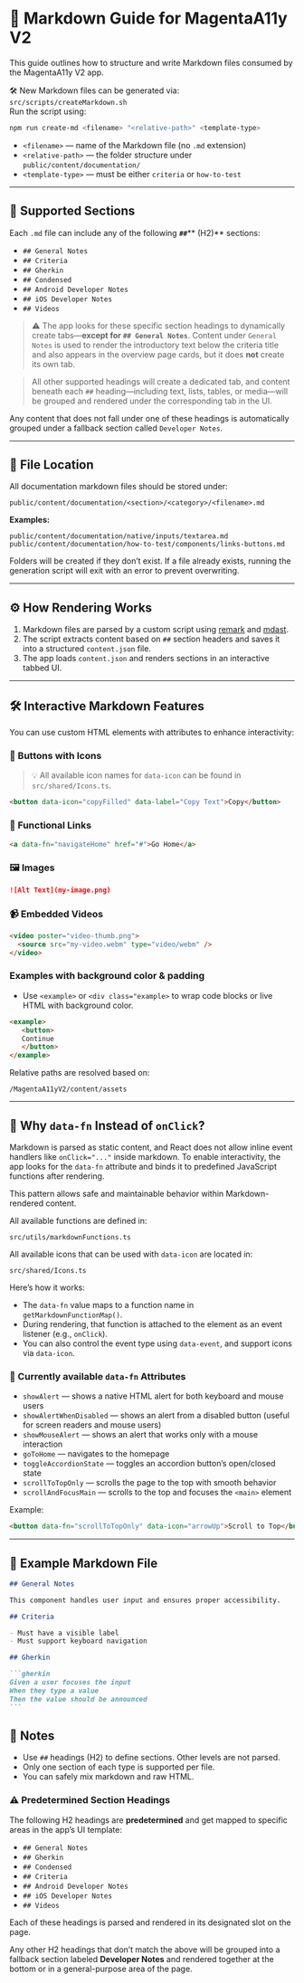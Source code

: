 # 📘 Markdown Guide for MagentaA11y V2

This guide outlines how to structure and write Markdown files consumed by the MagentaA11y V2 app.

🛠️ New Markdown files can be generated via: `src/scripts/createMarkdown.sh`  
Run the script using:

```bash
npm run create-md <filename> "<relative-path>" <template-type>
```

- `<filename>` — name of the Markdown file (no `.md` extension)
- `<relative-path>` — the folder structure under `public/content/documentation/`
- `<template-type>` — must be either `criteria` or `how-to-test`

---

## 📝 Supported Sections

Each `.md` file can include any of the following **`##`**\*\* (H2)\*\* sections:

- `## General Notes`
- `## Criteria`
- `## Gherkin`
- `## Condensed`
- `## Android Developer Notes`
- `## iOS Developer Notes`
- `## Videos`

> ⚠️ The app looks for these specific section headings to dynamically create tabs—**except for `## General Notes`**. Content under `General Notes` is used to render the introductory text below the criteria title and also appears in the overview page cards, but it does **not** create its own tab.

> All other supported headings will create a dedicated tab, and content beneath each `##` heading—including text, lists, tables, or media—will be grouped and rendered under the corresponding tab in the UI.

Any content that does not fall under one of these headings is automatically grouped under a fallback section called `Developer Notes`.

---

## 📂 File Location

All documentation markdown files should be stored under:

```
public/content/documentation/<section>/<category>/<filename>.md
```

**Examples:**

```
public/content/documentation/native/inputs/textarea.md
public/content/documentation/how-to-test/components/links-buttons.md
```

Folders will be created if they don’t exist. If a file already exists, running the generation script will exit with an error to prevent overwriting.

---

## ⚙️ How Rendering Works

1. Markdown files are parsed by a custom script using [remark](https://github.com/remarkjs/remark) and [mdast](https://github.com/syntax-tree/mdast).
2. The script extracts content based on `##` section headers and saves it into a structured `content.json` file.
3. The app loads `content.json` and renders sections in an interactive tabbed UI.

---

## 🛠 Interactive Markdown Features

You can use custom HTML elements with attributes to enhance interactivity:

### 🔘 Buttons with Icons

> 💡 All available icon names for `data-icon` can be found in `src/shared/Icons.ts`.

```html
<button data-icon="copyFilled" data-label="Copy Text">Copy</button>
```

### 🔗 Functional Links

```html
<a data-fn="navigateHome" href="#">Go Home</a>
```

### 🖼 Images

```md
![Alt Text](my-image.png)
```

### 📹 Embedded Videos

```html
<video poster="video-thumb.png">
  <source src="my-video.webm" type="video/webm" />
</video>
```

### Examples with background color & padding
* Use `<example>` or `<div class="example>` to wrap code blocks or live HTML with background color.

```html
<example>
   <button>
   Continue
   </button>
</example>
```

Relative paths are resolved based on:

```
/MagentaA11yV2/content/assets
```

---

## 🤖 Why `data-fn` Instead of `onClick`?

Markdown is parsed as static content, and React does not allow inline event handlers like `onClick="..."` inside markdown. To enable interactivity, the app looks for the `data-fn` attribute and binds it to predefined JavaScript functions after rendering.

This pattern allows safe and maintainable behavior within Markdown-rendered content.

All available functions are defined in:

```
src/utils/markdownFunctions.ts
```

All available icons that can be used with `data-icon` are located in:

```
src/shared/Icons.ts
```

Here’s how it works:

- The `data-fn` value maps to a function name in `getMarkdownFunctionMap()`.
- During rendering, that function is attached to the element as an event listener (e.g., `onClick`).
- You can also control the event type using `data-event`, and support icons via `data-icon`.

### 🔧 Currently available `data-fn` Attributes

- `showAlert` — shows a native HTML alert for both keyboard and mouse users
- `showAlertWhenDisabled` — shows an alert from a disabled button (useful for screen readers and mouse users)
- `showMouseAlert` — shows an alert that works only with a mouse interaction
- `goToHome` — navigates to the homepage
- `toggleAccordionState` — toggles an accordion button’s open/closed state
- `scrollToTopOnly` — scrolls the page to the top with smooth behavior
- `scrollAndFocusMain` — scrolls to the top and focuses the `<main>` element

Example:

```html
<button data-fn="scrollToTopOnly" data-icon="arrowUp">Scroll to Top</button>
```

---

## 🧪 Example Markdown File

````md
## General Notes

This component handles user input and ensures proper accessibility.

## Criteria

- Must have a visible label
- Must support keyboard navigation

## Gherkin

```gherkin
Given a user focuses the input
When they type a value
Then the value should be announced
```
````

## 🧾 Notes

- Use `##` headings (H2) to define sections. Other levels are not parsed.
- Only one section of each type is supported per file.
- You can safely mix markdown and raw HTML.

### ⚠️ Predetermined Section Headings

The following H2 headings are **predetermined** and get mapped to specific areas in the app’s UI template:

- `## General Notes`
- `## Gherkin`
- `## Condensed`
- `## Criteria`
- `## Android Developer Notes`
- `## iOS Developer Notes`
- `## Videos`

Each of these headings is parsed and rendered in its designated slot on the page.

Any other H2 headings that don’t match the above will be grouped into a fallback section labeled **Developer Notes** and rendered together at the bottom or in a general-purpose area of the page.
